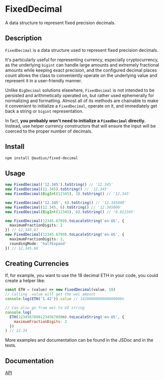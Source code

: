 # FixedDecimal

A data structure to represent fixed precision decimals.

## Description

`FixedDecimal` is a data structure used to represent fixed precision decimals.

It's particularly useful for representing currency, especially cryptocurrency, as the underlying `bigint` can handle large amounts and extremely fractional amounts while keeping exact precision, and the configured decimal places count allows the class to conveniently operate on the underlying value and represent it in a user-friendly manner.

Unlike `BigDecimal` solutions elsewhere, `FixedDecimal` is not intended to be persisted and arithmetically operated on, but rather used ephemerally for normalizing and formatting. Almost all of its methods are chainable to make it convenient to initialize a `FixedDecimal`, operate on it, and immediately get back a string or `bigint` representation.

In fact, **you probably won't need to initialize a `FixedDecimal` directly.** Instead, use helper currency constructors that will ensure the input will be coerced to the proper number of decimals.

## Install

```bash
npm install @audius/fixed-decimal
```

## Usage

```ts
new FixedDecimal('12.345').toString() // '12.345'
new FixedDecimal(12.345).toString() // '12.345'
new FixedDecimal(BigInt(12345), 3).toString() // '12.345'

new FixedDecimal('12.345', 6).toString() // '12.345000'
new FixedDecimal(12.345, 6).toString() // '12.345000'
new FixedDecimal(BigInt(12345), 6).toString() // '0.012345'

new FixedDecimal(12345.6789).toLocaleString('en-US', {
  maximumFractionDigits: 2
}) // 12,345.67
new FixedDecimal(12345.6789).toLocaleString('en-US', {
  maximumFractionDigits: 2,
  roundingMode: 'halfExpand'
}) // 12,345.68
```

## Creating Currencies

If, for example, you want to use the 18 decimal ETH in your code, you could create a helper like:

```js
const ETH = (value) => new FixedDecimal(value, 18)
// Calling .value will get the wei amount
console.log(ETH('1.42')).value // 1420000000000000000n

// Can also go from wei to UI string
console.log(
  ETH(12345678901234567890n).toLocaleString('en-US', {
    maximumFractionDigits: 2
  })
) // 12.34
```

More examples and documentation can be found in the JSDoc and in the tests.

## Documentation

[API](./docs)
